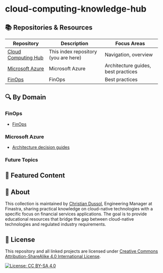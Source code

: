 # cloud-computing-knowledge-hub

## 📚 Repositories & Resources

| Repository | Description | Focus Areas |
|------------|-------------|------------|
| [Cloud Computing Hub](https://github.com/christian-dussol-cloud-computing/cloud-computing-knowledge-hub) | This index repository (you are here) | Navigation, overview |
| [Microsoft Azure](https://github.com/christian-dussol-cloud-computing/microsoft-azure) | Microsoft Azure  | Architecture guides, best practices |
| [FinOps](https://github.com/christian-dussol-cloud-computing/finops) | FinOps  | Best practices |

## 🔍 By Domain

### FinOps
- [FinOps](https://github.com/christian-dussol-cloud-computing/finops)

### Microsoft Azure
- [Architecture decision guides](https://github.com/christian-dussol-cloud-computing/microsoft-azure/certifications/AZ-305/architecture-decision-guides)

### Future Topics

## 🌟 Featured Content

## 👤 About

This collection is maintained by [Christian Dussol](https://github.com/ChristianDussol), Engineering Manager at Finastra, sharing practical knowledge on cloud-native technologies with a specific focus on financial services applications. The goal is to provide educational resources that bridge the gap between cloud-native technologies and regulated industry requirements.

## 📜 License

This repository and all linked projects are licensed under [Creative Commons Attribution-ShareAlike 4.0 International License](http://creativecommons.org/licenses/by-sa/4.0/).

[![License: CC BY-SA 4.0](https://img.shields.io/badge/License-CC%20BY--SA%204.0-lightgrey.svg)](https://creativecommons.org/licenses/by-sa/4.0/)
